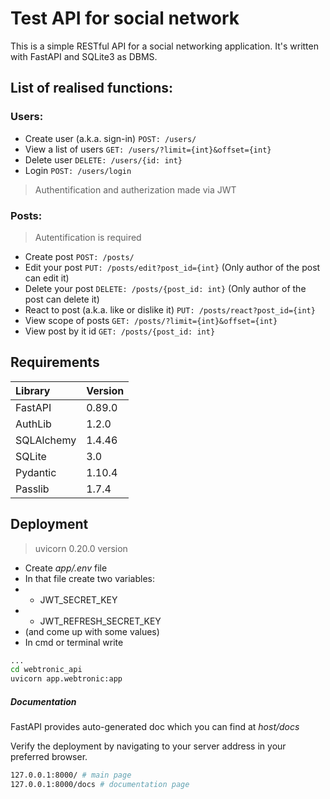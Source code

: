 # Test API for social network
This is a simple RESTful API for a social networking application. It's written with FastAPI and SQLite3 as DBMS.
## List of realised functions:
### Users:
 - Create user (a.k.a. sign-in) `POST: /users/`
 - View a list of users `GET: /users/?limit={int}&offset={int}`
 - Delete user `DELETE: /users/{id: int}`
 - Login `POST: /users/login`
>Authentification and autherization made via JWT

### Posts:
> Autentification is required

- Create post `POST: /posts/`
- Edit your post `PUT: /posts/edit?post_id={int}` (Only author of the post can edit it)
- Delete your post `DELETE: /posts/{post_id: int}` (Only author of the post can delete it)
- React to post (a.k.a. like or dislike it) `PUT: /posts/react?post_id={int}`
- View scope of posts `GET: /posts/?limit={int}&offset={int}`
- View post by it id `GET: /posts/{post_id: int}`

## Requirements

| Library | Version |
| :------- | :------- |
|FastAPI|0.89.0|
|AuthLib|1.2.0|
|SQLAlchemy|1.4.46|
|SQLite|3.0|
|Pydantic|1.10.4|
|Passlib|1.7.4|

## Deployment
> uvicorn 0.20.0 version

- Create _app/.env_ file
- In that file create two variables:
- - JWT_SECRET_KEY
- - JWT_REFRESH_SECRET_KEY
- (and come up with some values)
- In cmd or terminal write
```sh
...
cd webtronic_api
uvicorn app.webtronic:app 
```

##### Documentation

FastAPI provides auto-generated doc which you can find at  _host/docs_

Verify the deployment by navigating to your server address in
your preferred browser.

```sh
127.0.0.1:8000/ # main page
127.0.0.1:8000/docs # documentation page
```
